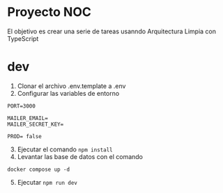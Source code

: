 # Proyecto NOC

El objetivo es crear una serie de tareas usanndo Arquitectura Limpia con
TypeScript

# dev

1. Clonar el archivo .env.template a .env
2. Configurar las variables de entorno

```
PORT=3000

MAILER_EMAIL=
MAILER_SECRET_KEY=

PROD= false

```

3. Ejecutar el comando `npm install`
4. Levantar las base de datos con el comando

```
docker compose up -d
```

5. Ejecutar `npm run dev`
